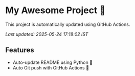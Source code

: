 # My Awesome Project 🚀

This project is automatically updated using GitHub Actions.

_Last updated: 2025-05-24 17:18:02 IST_

## Features
- Auto-update README using Python 🐍
- Auto Git push with GitHub Actions 🤖

